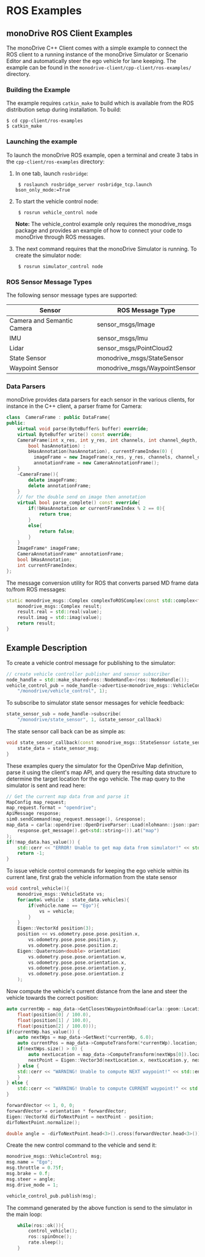 # ROS Examples

## monoDrive ROS Client Examples

The monoDrive C++ Client comes with a simple example to connect the ROS client
to a running instance of the monoDrive Simulator or Scenario Editor and 
automatically steer the ego vehicle for lane keeping. The example can be found
in the `monodrive-client/cpp-client/ros-examples/` directory. 

### Building the Example

The example requires `catkin_make` to build which is available from the ROS 
distribution setup during installation. To build:

    $ cd cpp-client/ros-examples
    $ catkin_make

### Launching the example

To launch the monoDrive ROS example, open a terminal and create 3 tabs in the 
`cpp-client/ros-examples` directory:

1. In one tab, launch `rosbridge`: 

        $ roslaunch rosbridge_server rosbridge_tcp.launch bson_only_mode:=True

2. To start the vehicle control node:

        $ rosrun vehicle_control node

    **Note:** The vehicle_control example only requires the monodrive_msgs package 
    and provides an example of how to connect your code to monoDrive through ROS 
    messages.

3. The next command requires that the monoDrive Simulator is running. To create the simulator node:

        $ rosrun simulator_control node

### ROS Sensor Message Types

The following sensor message types are supported:

| Sensor | ROS Message Type |
| ------------ | ---------- | 
| Camera and Semantic Camera | sensor_msgs/Image |
| IMU | sensor_msgs/Imu |
| Lidar | sensor_msgs/PointCloud2 |
| State Sensor| monodrive_msgs/StateSensor |
| Waypoint Sensor| monodrive_msgs/WaypointSensor |

### Data Parsers
monoDrive provides data parsers for each sensor in the various clients, for instance in the C++ client, a parser frame for Camera:
```cpp
class  CameraFrame : public DataFrame{
public:
	virtual void parse(ByteBuffer& buffer) override;
	virtual ByteBuffer write() const override;
    CameraFrame(int x_res, int y_res, int channels, int channel_depth,
        bool hasAnnotation) : 
        bHasAnnotation(hasAnnotation), currentFrameIndex(0) {
          imageFrame = new ImageFrame(x_res, y_res, channels, channel_depth);
          annotationFrame = new CameraAnnotationFrame();
    }
    ~CameraFrame(){
        delete imageFrame;
        delete annotationFrame;
    }
    // for the double send on image then annotation
    virtual bool parse_complete() const override{
        if(!bHasAnnotation or currentFrameIndex % 2 == 0){
            return true;
        }
        else{
            return false;
        }
    }
    ImageFrame* imageFrame;
    CameraAnnotationFrame* annotationFrame;
    bool bHasAnnotation;
    int currentFrameIndex;
};
```
The message conversion utility for ROS that converts parsed MD frame data to/from ROS messages:

```cpp
static monodrive_msgs::Complex complexToROSComplex(const std::complex<float> value) {
    monodrive_msgs::Complex result;
    result.real = std::real(value);
    result.imag = std::imag(value);
    return result;
}
```


## Example Description

To create a vehicle control message for publishing to the simulator:

```cpp
// create vehicle controller publisher and sensor subscriber
node_handle = std::make_shared<ros::NodeHandle>(ros::NodeHandle());
vehicle_control_pub = node_handle->advertise<monodrive_msgs::VehicleControl>(
    "/monodrive/vehicle_control", 1);
```

To subscribe to simulator state sensor messages for vehicle feedback:
```cpp
state_sensor_sub = node_handle->subscribe(
    "/monodrive/state_sensor", 1, &state_sensor_callback)
```

The state sensor call back can be as simple as:

```cpp
void state_sensor_callback(const monodrive_msgs::StateSensor &state_sensor_msg){
    state_data = state_sensor_msg;
}
```

These examples query the simulator for the OpenDrive Map definition, parse it using the client's map API, and query the resulting data structure to determine the target location for the ego vehicle. The map query to the simulator is sent and read here:

```cpp
// Get the current map data from and parse it
MapConfig map_request;
map_request.format = "opendrive";
ApiMessage response;
sim0.sendCommand(map_request.message(), &response);
map_data = carla::opendrive::OpenDriveParser::Load(nlohmann::json::parse(
    response.get_message().get<std::string>()).at("map")
);
if(!map_data.has_value()) {
    std::cerr << "ERROR! Unable to get map data from simulator!" << std::endl;
    return -1;
}
```

To issue vehicle control commands for keeping the ego vehicle within its current 
lane, first grab the vehicle information from the state sensor

```cpp
void control_vehicle(){
    monodrive_msgs::VehicleState vs;
    for(auto& vehicle : state_data.vehicles){
        if(vehicle.name == "Ego"){
            vs = vehicle;
        }
    }
    Eigen::VectorXd position(3);
    position << vs.odometry.pose.pose.position.x,
        vs.odometry.pose.pose.position.y,
        vs.odometry.pose.pose.position.z;
    Eigen::Quaternion<double> orientation(
        vs.odometry.pose.pose.orientation.w,
        vs.odometry.pose.pose.orientation.x,
        vs.odometry.pose.pose.orientation.y,
        vs.odometry.pose.pose.orientation.z
    );
```

Now compute the vehicle's current distance from the lane and steer the vehicle 
towards the correct position:


```cpp
auto currentWp = map_data->GetClosestWaypointOnRoad(carla::geom::Location(
    float(position[0] / 100.0), 
    float(position[1] / 100.0),
    float(position[2] / 100.0)));
if(currentWp.has_value()) {
    auto nextWps = map_data->GetNext(*currentWp, 6.0);
    auto currentPos = map_data->ComputeTransform(*currentWp).location;
    if(nextWps.size() > 0) {
        auto nextLocation = map_data->ComputeTransform(nextWps[0]).location;
        nextPoint = Eigen::Vector3d(nextLocation.x, nextLocation.y, nextLocation.z)*100.0;
    } else {
    std::cerr << "WARNING! Unable to compute NEXT waypoint!" << std::endl;
    }
} else {
    std::cerr << "WARNING! Unable to compute CURRENT waypoint!" << std::endl;
}

forwardVector << 1, 0, 0;
forwardVector = orientation * forwardVector;
Eigen::VectorXd dirToNextPoint = nextPoint - position;
dirToNextPoint.normalize();

double angle = -dirToNextPoint.head<3>().cross(forwardVector.head<3>())[2];
```

Create the new control command to the vehicle and send it:

```cpp
monodrive_msgs::VehicleControl msg;
msg.name = "Ego";
msg.throttle = 0.75f;
msg.brake = 0.f;
msg.steer = angle;
msg.drive_mode = 1;

vehicle_control_pub.publish(msg);
```

The command generated by the above function is send to the simulator in the 
main loop:

```cpp
    while(ros::ok()){
        control_vehicle();
        ros::spinOnce();
        rate.sleep();
    }
```